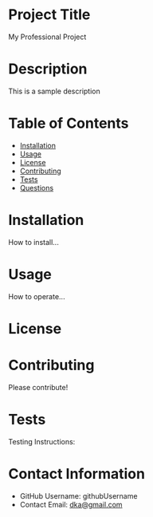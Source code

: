 
  
  # Project Title
  My Professional Project
  
  # Description
  This is a sample description
  
  # Table of Contents 
  * [Installation](#-Installation)
  * [Usage](#-Usage)
  * [License](#-Installation)
  * [Contributing](#-Contributing)
  * [Tests](#-Tests)
  * [Questions](#-Contact-Information)
      
  # Installation
  How to install...
  # Usage
  How to operate...
  # License 
  

 
   
  
  # Contributing 
  Please contribute!
  # Tests
  Testing Instructions:
  # Contact Information 
  * GitHub Username: githubUsername
  * Contact Email: dka@gmail.com

